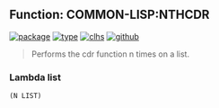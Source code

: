 ## Function: COMMON-LISP:NTHCDR
[![package](https://img.shields.io/badge/Package-COMMON--LISP-5f9ea0.svg?style=social&colorA=999999)](../) [![type](https://img.shields.io/badge/Type-Function-5f9ea0.svg?style=social&colorA=999999)](../#function) [![clhs](https://img.shields.io/badge/CLHS-NTHCDR-5f9ea0.svg?style=social&colorA=999999)](http://www.lispworks.com/documentation/HyperSpec/Body/f_nthcdr.htm) [![github](https://img.shields.io/badge/GitHub-View_the_source-5f9ea0.svg?style=social&colorA=999999&logo=github)](https://github.com/sbcl/sbcl/blob/master/src/code/list.lisp/) 

> Performs the cdr function n times on a list.

### Lambda list
```
(N LIST)
```

